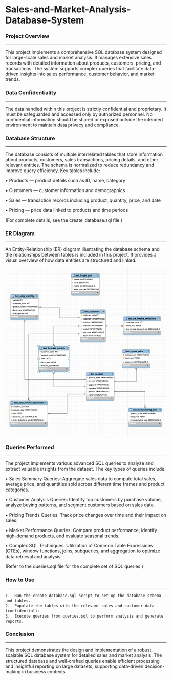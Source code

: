 # Sales-and-Market-Analysis-Database-System

### Project Overview
---
This project implements a comprehensive SQL database system designed for large-scale sales and market analysis. It manages extensive sales records with detailed information about products, customers, pricing, and transactions. The system supports complex queries that facilitate data-driven insights into sales performance, customer behavior, and market trends.

### Data Confidentiality
---
The data handled within this project is strictly confidential and proprietary. It must be safeguarded and accessed only by authorized personnel. No confidential information should be shared or exposed outside the intended environment to maintain data privacy and compliance.

### Database Structure
---
The database consists of multiple interrelated tables that store information about products, customers, sales transactions, pricing details, and other relevant entities. The schema is normalized to reduce redundancy and improve query efficiency. Key tables include:

•	Products — product details such as ID, name, category

•	Customers — customer information and demographics

•	Sales — transaction records including product, quantity, price, and date

•	Pricing — price data linked to products and time periods

(For complete details, see the create_database.sql file.)

### ER Diagram
---
An Entity-Relationship (ER) diagram illustrating the database schema and the relationships between tables is included in this project. It provides a visual overview of how data entities are structured and linked.

![ER Diagram](assets/ER_Diagram.png)


### Queries Performed
---
The project implements various advanced SQL queries to analyze and extract valuable insights from the dataset. The key types of queries include:

•	Sales Summary Queries: Aggregate sales data to compute total sales, average price, and quantities sold across different time frames and product categories.

•	Customer Analysis Queries: Identify top customers by purchase volume, analyze buying patterns, and segment customers based on sales data.

•	Pricing Trends Queries: Track price changes over time and their impact on sales.

•	Market Performance Queries: Compare product performance, identify high-demand products, and evaluate seasonal trends.

•	Complex SQL Techniques: Utilization of Common Table Expressions (CTEs), window functions, joins, subqueries, and aggregation to optimize data retrieval and analysis.

(Refer to the queries.sql file for the complete set of SQL queries.)

### How to Use
---
	1.	Run the create_database.sql script to set up the database schema and tables.
	2.	Populate the tables with the relevant sales and customer data (confidential).
	3.	Execute queries from queries.sql to perform analysis and generate reports.

### Conclusion
---
This project demonstrates the design and implementation of a robust, scalable SQL database system for detailed sales and market analysis. The structured database and well-crafted queries enable efficient processing and insightful reporting on large datasets, supporting data-driven decision-making in business contexts.
